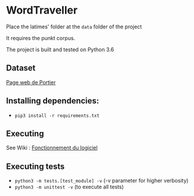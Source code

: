 # WordTraveller
Place the latimes' folder at the `data` folder of the project

It requires the punkt corpus.

The project is built and tested on Python 3.6

## Dataset
[Page web de Portier](http://p6e7p7.freeshell.org/teaching_2018_2019/)

## Installing dependencies:
- `pip3 install -r requirements.txt`

## Executing
See Wiki : [Fonctionnement du logiciel](https://github.com/Zed314/WordTraveller/wiki/Fonctionnement-du-logiciel "Fonctionnement du logiciel")

## Executing tests
- `python3 -m tests.[test_module] -v` (-v parameter for higher verbosity)
- `python3 -m unittest -v` (to execute all tests)


